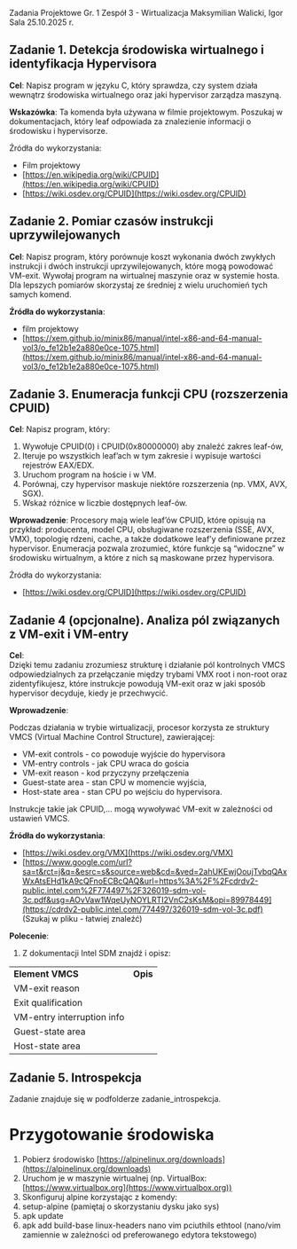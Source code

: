 Zadania Projektowe
Gr. 1 Zespół 3 - Wirtualizacja
Maksymilian Walicki, Igor Sala
25.10.2025 r.

## Zadanie 1. Detekcja środowiska wirtualnego i identyfikacja Hypervisora

**Cel**: Napisz program w języku C, który sprawdza, czy system działa wewnątrz środowiska wirtualnego oraz jaki hypervisor zarządza maszyną.

**Wskazówka**: Ta komenda była używana w filmie projektowym. Poszukaj w dokumentacjach, który leaf odpowiada za znalezienie informacji o środowisku i hypervisorze.

Źródła do wykorzystania:

- Film projektowy
- [https://en.wikipedia.org/wiki/CPUID](https://en.wikipedia.org/wiki/CPUID)
- [https://wiki.osdev.org/CPUID](https://wiki.osdev.org/CPUID)

## Zadanie 2. Pomiar czasów instrukcji uprzywilejowanych

**Cel**: Napisz program, który porównuje koszt wykonania dwóch zwykłych instrukcji i dwóch instrukcji uprzywilejowanych, które mogą powodować VM-exit. Wywołaj program na wirtualnej maszynie oraz w systemie hosta. Dla lepszych pomiarów skorzystaj ze średniej z wielu uruchomień tych samych komend.

**Źródła do wykorzystania**:

- film projektowy
- [https://xem.github.io/minix86/manual/intel-x86-and-64-manual-vol3/o_fe12b1e2a880e0ce-1075.html](https://xem.github.io/minix86/manual/intel-x86-and-64-manual-vol3/o_fe12b1e2a880e0ce-1075.html)

## Zadanie 3. Enumeracja funkcji CPU (rozszerzenia CPUID)

**Cel**: Napisz program, który:

1. Wywołuje CPUID(0) i CPUID(0x80000000) aby znaleźć zakres leaf-ów,
2. Iteruje po wszystkich leaf’ach w tym zakresie i wypisuje wartości rejestrów EAX/EDX.
3. Uruchom program na hoście i w VM.
4. Porównaj, czy hypervisor maskuje niektóre rozszerzenia (np. VMX, AVX, SGX).
5. Wskaż różnice w liczbie dostępnych leaf-ów.

**Wprowadzenie**: Procesory mają wiele leaf’ów CPUID, które opisują na przykład: producenta, model CPU, obsługiwane rozszerzenia (SSE, AVX, VMX), topologię rdzeni, cache, a także dodatkowe leaf’y definiowane przez hypervisor. Enumeracja pozwala zrozumieć, które funkcje są “widoczne” w środowisku wirtualnym, a które z nich są maskowane przez hypervisora.

Źródła do wykorzystania:

- [https://wiki.osdev.org/CPUID](https://wiki.osdev.org/CPUID)

## Zadanie 4 (opcjonalne). Analiza pól związanych z VM-exit i VM-entry

**Cel**:  
Dzięki temu zadaniu zrozumiesz strukturę i działanie pól kontrolnych VMCS odpowiedzialnych za przełączanie między trybami VMX root i non-root oraz zidentyfikujesz, które instrukcje powodują VM-exit oraz w jaki sposób hypervisor decyduje, kiedy je przechwycić.

**Wprowadzenie**:

Podczas działania w trybie wirtualizacji, procesor korzysta ze struktury VMCS (Virtual Machine Control Structure), zawierającej:

- VM-exit controls - co powoduje wyjście do hypervisora
- VM-entry controls - jak CPU wraca do gościa
- VM-exit reason - kod przyczyny przełączenia
- Guest-state area - stan CPU w momencie wyjścia,
- Host-state area - stan CPU po wejściu do hypervisora.

Instrukcje takie jak CPUID,… mogą wywoływać VM-exit w zależności od ustawień VMCS.

**Źródła do wykorzystania**:

- [https://wiki.osdev.org/VMX](https://wiki.osdev.org/VMX)
- [https://www.google.com/url?sa=t&rct=j&q=&esrc=s&source=web&cd=&ved=2ahUKEwjOoujTvbqQAxWxAtsEHd1kA9cQFnoECBcQAQ&url=https%3A%2F%2Fcdrdv2-public.intel.com%2F774497%2F326019-sdm-vol-3c.pdf&usg=AOvVaw1WqeUyNOYLRTI2VnC2sKsM&opi=89978449](https://cdrdv2-public.intel.com/774497/326019-sdm-vol-3c.pdf) (Szukaj w pliku - łatwiej znaleźć)

**Polecenie**:

1. Z dokumentacji Intel SDM znajdź i opisz:

|                            |          |
| -------------------------- | -------- |
| **Element VMCS**           | **Opis** |
| VM-exit reason             |          |
| Exit qualification         |          |
| VM-entry interruption info |          |
| Guest-state area           |          |
| Host-state area            |          |

## Zadanie 5. Introspekcja

Zadanie znajduje się w podfolderze zadanie_introspekcja.

# Przygotowanie środowiska

1. Pobierz środowisko [https://alpinelinux.org/downloads](https://alpinelinux.org/downloads)
2. Uruchom je w maszynie wirtualnej (np. VirtualBox: [https://www.virtualbox.org](https://www.virtualbox.org))
3. Skonfiguruj alpine korzystając z komendy:
4. setup-alpine (pamiętaj o skorzystaniu dysku jako sys)
5. apk update
6. apk add build-base linux-headers nano vim pciuthils ethtool (nano/vim zamiennie w zależności od preferowanego edytora tekstowego)
